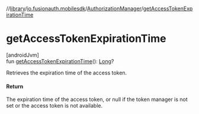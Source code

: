 //[library](../../../index.md)/[io.fusionauth.mobilesdk](../index.md)/[AuthorizationManager](index.md)/[getAccessTokenExpirationTime](get-access-token-expiration-time.md)

# getAccessTokenExpirationTime

[androidJvm]\
fun [getAccessTokenExpirationTime](get-access-token-expiration-time.md)(): [Long](https://kotlinlang.org/api/latest/jvm/stdlib/kotlin/-long/index.html)?

Retrieves the expiration time of the access token.

#### Return

The expiration time of the access token, or null if the token manager is not set or the access token is not available.
